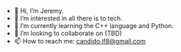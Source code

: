 - 👋 Hi, I’m Jeremy.
- 👀 I’m interested in all there is to tech.
- 🌱 I’m currently learning the C++ language and Python.
- 💞️ I’m looking to collaborate on (TBD)
- 📫 How to reach me:
         candido.jf8@gmail.com

<!---
jercand/jercand is a ✨ special ✨ repository because its `README.md` (this file) appears on your GitHub profile.
You can click the Preview link to take a look at your changes.
--->
